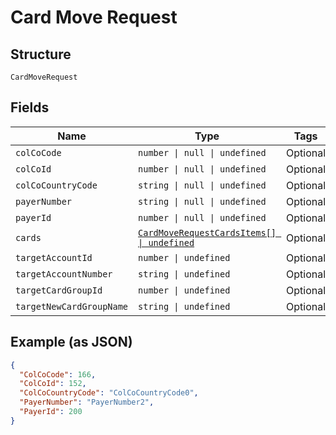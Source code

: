 
# Card Move Request

## Structure

`CardMoveRequest`

## Fields

| Name | Type | Tags | Description |
|  --- | --- | --- | --- |
| `colCoCode` | `number \| null \| undefined` | Optional | - |
| `colCoId` | `number \| null \| undefined` | Optional | - |
| `colCoCountryCode` | `string \| null \| undefined` | Optional | - |
| `payerNumber` | `string \| null \| undefined` | Optional | - |
| `payerId` | `number \| null \| undefined` | Optional | - |
| `cards` | [`CardMoveRequestCardsItems[] \| undefined`](../../doc/models/card-move-request-cards-items.md) | Optional | - |
| `targetAccountId` | `number \| undefined` | Optional | - |
| `targetAccountNumber` | `string \| undefined` | Optional | - |
| `targetCardGroupId` | `number \| undefined` | Optional | - |
| `targetNewCardGroupName` | `string \| undefined` | Optional | - |

## Example (as JSON)

```json
{
  "ColCoCode": 166,
  "ColCoId": 152,
  "ColCoCountryCode": "ColCoCountryCode0",
  "PayerNumber": "PayerNumber2",
  "PayerId": 200
}
```

